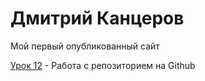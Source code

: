 

# Дмитрий Канцеров
Мой первый опубликованный сайт

[Урок 12](https://dimitrikantserov.github.io/lesson_12 "Моя готовая домашка") - Работа с репозиторием на Github
